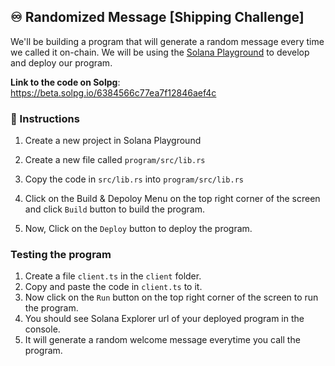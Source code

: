 ## ♾️ Randomized Message [Shipping Challenge]

We'll be building a program that will generate a random message every time we called it on-chain. We will be using the [Solana Playground](https://beta.solpg.io) to develop and deploy our program.

<b>Link to the code on Solpg</b>: https://beta.solpg.io/6384566c77ea7f12846aef4c

### 📝 Instructions

1. Create a new project in Solana Playground
2. Create a new file called `program/src/lib.rs`
3. Copy the  code in ```src/lib.rs``` into `program/src/lib.rs`

4. Click on the Build & Depoloy Menu on the top right corner of the screen and click  `Build` button to build the program.
5. Now, Click on the `Deploy` button to deploy the program.

### Testing the program
1. Create a file `client.ts` in the `client` folder.
2. Copy and paste the code in `client.ts` to it.
3. Now click on the `Run` button on the top right corner of the screen to run the program.
4. You should see Solana Explorer url of your deployed program in the console.
5. It will generate a random welcome message everytime you call the program.